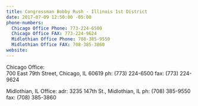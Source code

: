 ```yaml
---
title: Congressman Bobby Rush - Illinois 1st District
date: 2017-07-09 12:50:00 -05:00
phone-numbers:
  Chicago Office Phone: 773-224-6500
  Chicago Office FAX: 773-224-9624
  Midlothian Office Phone: 708-385-9550
  Midlothian Office FAX: 708-385-3860
website: 
---
```


Chicago Office:  
700 East 79th Street, 
Chicago, IL 60619
ph: (773) 224-6500
fax: (773) 224-9624

Midlothian, IL Office: 
adr: 3235 147th St., 
Midlothian, IL
ph: (708) 385-9550
fax: (708) 385-3860
